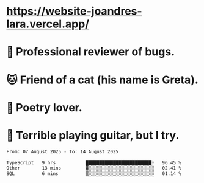 # https://website-joandres-lara.vercel.app/
# 🐛 Professional reviewer of bugs.
# 🐱 Friend of a cat (his name is Greta).
# 📜 Poetry lover.
# 🎸 Terrible playing guitar, but I try.

<!--START_SECTION:waka-->

```txt
From: 07 August 2025 - To: 14 August 2025

TypeScript   9 hrs           ████████████████████████░   96.45 %
Other        13 mins         ▓░░░░░░░░░░░░░░░░░░░░░░░░   02.41 %
SQL          6 mins          ▒░░░░░░░░░░░░░░░░░░░░░░░░   01.14 %
```

<!--END_SECTION:waka-->
